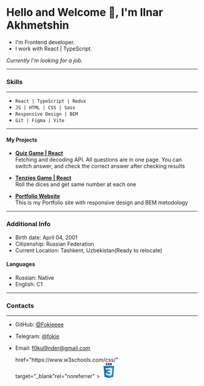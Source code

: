 # **Hello and Welcome 👋, I'm Ilnar Akhmetshin**

- I'm Frontend developer.
- I work with React | TypeScript.

_Currently I'm looking for a job._

---

### **Skills**

---

- `React | TypeScript | Redux `
- `JS | HTML | CSS | Sass `
- `Responsive Design | BEM`
- `Git | Figma | Vite`

---

#### **My Projects**

* **[Quiz Game | React](https://github.com/Fokieeee/quizz-game-react)**  
  Fetching and decoding API. All questions are in one page. You can switch answer, and check the correct answer after checking results  

* **[Tenzies Game | React](https://github.com/Fokieeee/tenzies-react)**  
  Roll the dices and get same number at each one

* **[Portfolio Website](https://github.com/Fokieeee/portfolio-website)**  
  This is my Portfolio site with responsive design and BEM metodology

---

### **Additional Info**

- Birth date: April 04, 2001
- Citizenship: Russian Federation
- Current Location: Tashkent, Uzbekistan(Ready to relocate)

#### **Languages**

- Russian: Native
- English: С1

---

### **Contacts**

---

- GitHub: [@Fokieeee](https://github.com/Fokieeee)
- Telegram: [@fokie](https://t.me/fokie)
- Email: [f0kul9nder@gmail.com](mailto:f0kul9nder@gmail.com)

  <p><a>href="https://www.w3schools.com/css/" target="_blank"rel="noreferrer"
        >
          <img
            src="https://raw.githubusercontent.com/devicons/devicon/master/icons/css3/css3-original-wordmark.svg"
            alt="css3"
            width="40"
            height="40"
          />
        </a></p>
